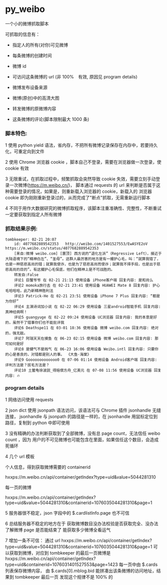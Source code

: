 # py_weibo

一个小的微博抓取脚本

可抓取的信息有：

- 指定人的所有(对你)可见微博

- 每条微博的创建时间

- 微博 id 
  
- 可访问这条微博的 url (非 100%　有效, 原因见 program details)
  
- 微博发布设备来源
  
- 微博(原创)中的高清大图
  
- 转发微博的原微博内容
  
- 这条微博的评论(脚本限制最大 1000 条)
  
  
### 脚本特色:

1 使用 python yield 语法，省内存，不把所有微博记录保存在内存中，若要持久化，可重定向到文件

2 使用 Chrome 浏览器 cookie ，脚本自己不登录，需要在浏览器做一次登录，使 cookie 有效

3 无限重试，在抓取过程中，频繁抓取会突然导致 cookie 失效，需要立刻手动登录一次微博(https://m.weibo.cn/)，
  脚本通过 requests 的 url 来判断是否属于这种需要登录的情况，如果是，则重新载入浏览器的 cookie，新载入的
  浏览器 cookie 即为刚刚重新登录过的，从而完成了"断点"抓取，无需重新运行脚本

4 不同于用作大数据研究的微博抓取程序，该脚本注重准确性、完整性，不断重试一定要获取到指定人所有微博
  
###  抓取结果示例:

```
tombkeeper: 02-21 20:07
    id: 4077682889542353   http://weibo.com/1401527553/EwASYE2oV   https://m.weibo.cn/status/4077682889542353
    [来自:微博 weibo.com] [置顶] 西方说的“退化左派”（Regressive Left），接近于大陆语境下的“精神白左”、“圣母”。这群人最厉害的地方是有一撮护心毛，叫：“就算我错了，也是一种慈悲高尚的错；就算我使诈，也是为了慈悲高尚而使诈；就算我不择手段，也是出于慈悲高尚的目的”。有这撮护心毛保底，他们在精神上是不可战胜的。 ​​​
    转发自:False
    评论1 巨蟹爷爷 在 02-21 21:13 使用设备 iPhone客户端 回复内容: 是和尚么
    评论2 momoka旅行去 在 02-21 23:41 使用设备 HUAWEI Mate 8 回复内容: 护心毛哈哈哈，此乃新精神胜利法
    评论3 Patrick-He 在 02-21 23:51 使用设备 iPhone 7 Plus 回复内容: “都是为你好”
    评论4 主演诗词加小说 在 02-22 06:29 使用设备 三星android智能手机 回复内容: 真神经病啊！
    评论5 guangyuge 在 02-22 09:24 使用设备 UC浏览器 回复内容: 我的本意是好的，虽然干了错事你们也不能批评我
    评论6 Deathspe11 在 03-01 18:36 使用设备 微博 weibo.com 回复内容: 绝对的，强无敌。
    评论7 阿瑞天天在摸鱼 在 06-23 02:15 使用设备 微博 weibo.com 回复内容: 那可如何是好
    评论8 是健气不是贱气 在 06-23 16:06 使用设备 Weibo.intl 回复内容: 只要你的心是善良的，对错都是别人的事。 《大鱼·海棠》
    评论9 Gooooooooooooo0 在 07-06 01:14 使用设备 Android客户端 回复内容: 评判方法是？拔毛方法是？
    评论10 土鳖龟徐波説_得赔偿方舟_亿美元 在 07-08 11:56 使用设备 UC浏览器 回复内容: 🔥
```


###  program details

1 网络访问使用 requests

2 json dict 使用 jsonpath 语法访问，该语法可与 Chrome 插件 jsonhandle 无缝连接，
  jsonhandle 与 jsonpath 的路径是一样的，在 jsonhandle 用鼠标定位到路径，复制到
  python 中即可使用
 
3 没有精确的办法判断获取到了全部微博，没有总 page count，无法信任 weibo count ，因为
  用户的不可见微博也可能包含在里面，如果信任这个数目，会造成死循环
 

4 几个 url 模板

个人信息，得到获取微博需要的 containerid

hxxps://m.weibo.cn/api/container/getIndex?type=uid&value=5044281310

每一页的微博 

hxxps://m.weibo.cn/api/container/getIndex?type=uid&value=5044281310&containerid=1076035044281310&page=1

5 服务器很不稳定，json 字段中的 $.cardlistInfo.page 也不可信

6 总结服务器不稳定的地方在于 获取微博数目没办法校验是否获取完全、没办法了解微博 page 是否能结束了
  能获取多少微博全看运气

7 增加一条不可信：
  通过 url hxxps://m.weibo.cn/api/container/getIndex?type=uid&value=5044281310&containerid=1076035044281310&page=1
  可以获取到微博，对应到 tombkeeper 的最后一页微博是 
  hxxps://m.weibo.cn/api/container/getIndex?type=uid&containerid=1076031401527553&page=1423 
  每一页中由 $.cards 列表保存微博内容， 由 $.cards[0].mblog.bid 能拼凑出该条微博的访问地址，结果到 tombkeeper 最后一页
  发现这个规律不是 100% 的